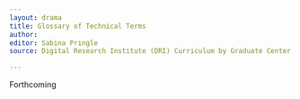 ```yaml
---
layout: drama
title: Glossary of Technical Terms
author:
editor: Sabina Pringle
source: Digital Research Institute (DRI) Curriculum by Graduate Center Digital Initiatives (GCDI) with CC Attribution-ShareAlike 4.0 International License.

---
```


Forthcoming
